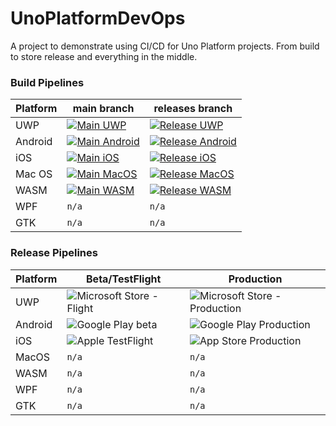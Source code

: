 # UnoPlatformDevOps

A project to demonstrate using CI/CD for Uno Platform projects. From build to store release and everything in the middle.

### Build Pipelines

| Platform | main branch                              | releases branch                          |
|----------|------------------------------------------|------------------------------------------|
| UWP      | [![Main UWP](https://dev.azure.com/lance/Uno%20Ops/_apis/build/status/Main%20UWP)](https://dev.azure.com/lance/Uno%20Ops/_build/latest?definitionId=53) | [![Release UWP](https://dev.azure.com/lance/Uno%20Ops/_apis/build/status/Release%20UWP)](https://dev.azure.com/lance/Uno%20Ops/_build/latest?definitionId=54) |
| Android  | [![Main Android](https://dev.azure.com/lance/Uno%20Ops/_apis/build/status/Main%20Android)](https://dev.azure.com/lance/Uno%20Ops/_build/latest?definitionId=55) | [![Release Android](https://dev.azure.com/lance/Uno%20Ops/_apis/build/status/Release%20Android)](https://dev.azure.com/lance/Uno%20Ops/_build/latest?definitionId=57) |
| iOS      | [![Main iOS](https://dev.azure.com/lance/Uno%20Ops/_apis/build/status/Main%20iOS)](https://dev.azure.com/lance/Uno%20Ops/_build/latest?definitionId=56) | [![Release iOS](https://dev.azure.com/lance/Uno%20Ops/_apis/build/status/Release%20iOS)](https://dev.azure.com/lance/Uno%20Ops/_build/latest?definitionId=58) |
| Mac OS   | [![Main MacOS](https://dev.azure.com/lance/Uno%20Ops/_apis/build/status/Main%20MacOS)](https://dev.azure.com/lance/Uno%20Ops/_build/latest?definitionId=60) | [![Release MacOS](https://dev.azure.com/lance/Uno%20Ops/_apis/build/status/Release%20MacOS)](https://dev.azure.com/lance/Uno%20Ops/_build/latest?definitionId=59) |
| WASM     | [![Main WASM](https://dev.azure.com/lance/Uno%20Ops/_apis/build/status/Main%20WASM)](https://dev.azure.com/lance/Uno%20Ops/_build/latest?definitionId=61) | [![Release WASM](https://dev.azure.com/lance/Uno%20Ops/_apis/build/status/Release%20WASM)](https://dev.azure.com/lance/Uno%20Ops/_build/latest?definitionId=62) |
| WPF | `n/a` | `n/a` |
| GTK | `n/a` | `n/a` |


### Release Pipelines

| Platform | Beta/TestFlight | Production |
|----------|-------|-----------|
| UWP      | ![Microsoft Store - Flight](https://vsrm.dev.azure.com/lance/_apis/public/Release/badge/3ef55f14-06a9-4457-a69e-e52f945782d6/1/1) | ![Microsoft Store - Production](https://vsrm.dev.azure.com/lance/_apis/public/Release/badge/3ef55f14-06a9-4457-a69e-e52f945782d6/1/2) |
| Android  | ![Google Play beta](https://vsrm.dev.azure.com/lance/_apis/public/Release/badge/3ef55f14-06a9-4457-a69e-e52f945782d6/2/3) | ![Google Play Production](https://vsrm.dev.azure.com/lance/_apis/public/Release/badge/3ef55f14-06a9-4457-a69e-e52f945782d6/2/4) |
| iOS      | ![Apple TestFlight](https://vsrm.dev.azure.com/lance/_apis/public/Release/badge/3ef55f14-06a9-4457-a69e-e52f945782d6/3/5) | ![App Store Production](https://vsrm.dev.azure.com/lance/_apis/public/Release/badge/3ef55f14-06a9-4457-a69e-e52f945782d6/3/6) |
| MacOS    | `n/a` | `n/a` |
| WASM     | `n/a` | `n/a` |
| WPF      | `n/a` | `n/a` |
| GTK      | `n/a` | `n/a` |


